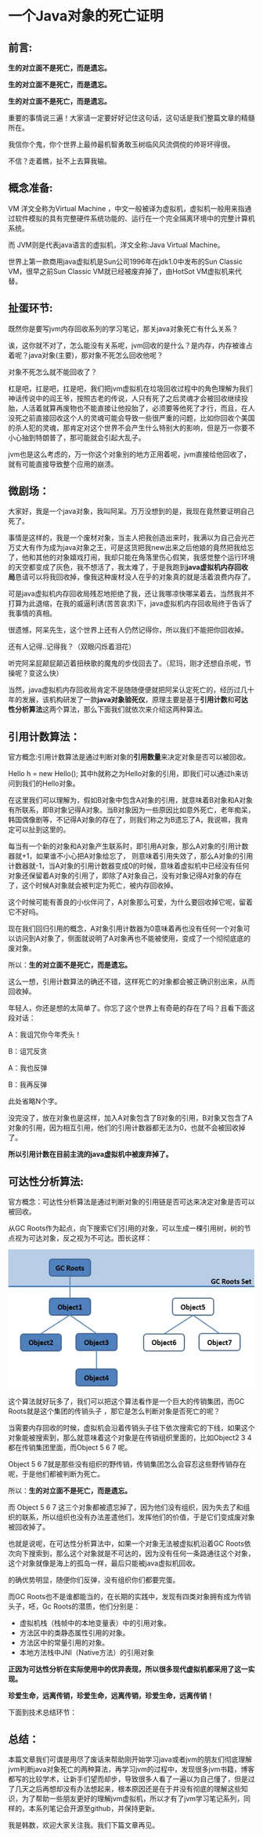 # 一个Java对象的死亡证明

## 前言:

**生的对立面不是死亡，而是遗忘。**

**生的对立面不是死亡，而是遗忘。**

**生的对立面不是死亡，而是遗忘。**

重要的事情说三遍！大家请一定要好好记住这句话，这句话是我们整篇文章的精髓所在。

我信你个鬼，你个世界上最帅最机智勇敢玉树临风风流倜傥的帅哥坏得很。

不信？走着瞧，扯不上去算我输。

## 概念准备:

VM 洋文全称为Virtual Machine ，中文一般被译为虚拟机，虚拟机一般用来指通过软件模拟的具有完整硬件系统功能的、运行在一个完全隔离环境中的完整计算机系统。

而 JVM则是代表java语言的虚拟机，洋文全称:Java Virtual Machine。

世界上第一款商用java虚拟机是Sun公司1996年在jdk1.0中发布的Sun  Classic VM，很早之前Sun  Classic VM就已经被废弃掉了，由HotSot VM虚拟机来代替。

## 扯蛋环节:

既然你是要写jvm内存回收系列的学习笔记，那关java对象死亡有什么关系？

诶，这你就不对了，怎么能没有关系呢，jvm回收的是什么？是内存，内存被谁占着呢？java对象(主要)，那对象不死怎么回收他呢？

对象不死怎么就不能回收了？

杠是吧，扛是吧，扛是吧，我们把jvm虚拟机在垃圾回收过程中的角色理解为我们神话传说中的阎王爷，按照古老的传说，人只有死了之后灵魂才会被回收继续投胎，人活着就算再废物也不能直接让他投胎了，必须要等他死了才行，而且，在人没死之前直接回收这个人的灵魂可能会导致一些很严重的问题，比如你回收个美国的杀人犯的灵魂，那肯定对这个世界不会产生什么特别大的影响，但是万一你要不小心抽到特朗普了，那可能就会引起大乱子。

jvm也是这么考虑的，万一你这个对象别的地方正用着呢，jvm直接给他回收了，就有可能直接导致整个应用的崩溃。

## 微剧场：

大家好，我是一个java对象，我叫阿呆。万万没想到的是，我现在竟然要证明自己死了。

事情是这样的，我是一个废材对象，当主人把我创造出来时，我满以为自己会光芒万丈大有作为成为java对象之王，可是这货把我new出来之后他娘的竟然把我给忘了，他和其他的对象嬉戏打闹，我却只能在角落里伤心假笑，我感觉整个运行环境的天空都变成了灰色，我不想活了，我太难了，于是我跑到**java虚拟机内存回收局**恳请可以将我回收掉，像我这种废材没人在乎的对象真的就是活着浪费内存了。

可是java虚拟机内存回收局残忍地拒绝了我，还让我哪凉快哪呆着去，当然我并不打算为此退缩，在我的威逼利诱(苦苦哀求)下，java虚拟机内存回收局终于告诉了我事情的真相。

很遗憾，阿呆先生，这个世界上还有人仍然记得你，所以我们不能把你回收掉。

还有人记得..记得我？（双眼闪烁着泪花）

听完阿呆屁颠屁颠迈着扭秧歌的魔鬼的步伐回去了。（尼玛，刚才还想自杀呢，节操呢？变这么快）

当然，java虚拟机内存回收局肯定不是随随便便就把阿呆认定死亡的，经历过几十年的发展，该机构研发了一款**java对象验死仪**，原理主要是基于**引用计数**和**可达性分析算法**这两个算法，那么下面我们就依次来介绍这两种算法。

## 引用计数算法：

官方概念:引用计数算法是通过判断对象的**引用数量**来决定对象是否可以被回收。

Hello h = new Hello(); 其中h就称之为Hello对象的引用，即我们可以通过h来访问到我们的Hello对象。

在这里我们可以理解为，假如B对象中包含A对象的引用，就意味着B对象和A对象有所联系，即B对象记得A对象。当B对象因为一些原因比如意外死亡，老年痴呆，韩国偶像剧等，不记得A对象的存在了，则我们称之为B遗忘了A，我说嘛，我肯定可以扯到这里的。

每当有一个新的对象和A对象产生联系时，即引用A对象，那么A对象的引用计数器就+1，如果谁不小心把A对象给忘了， 则意味着引用失效了，那么A对象的引用计数器就-1，当A对象的引用计数器变成0的时候，意味着虚拟机中已经没有任何对象还保留着A对象的引用了，即除了A对象自己，没有对象记得A对象的存在了，这个时候A对象就会被判定为死亡，被内存回收掉。

这个时候可能有善良的小伙伴问了，A对象那么可爱，为什么要回收掉它呢，留着它不好吗。

现在我们回归引用的概念，A对象引用计数器为0意味着再也没有任何一个对象可以访问到A对象了，侧面就说明了A对象再也不能被使用，变成了一个彻彻底底的废对象。

所以：**生的对立面不是死亡，而是遗忘。**

这么一想，引用计数算法的确还不错，这样死亡的对象都会被正确识别出来，从而回收掉。

年轻人，你还是想的太简单了。你忘了这个世界上有奇葩的存在了吗？且看下面这段对话：

A：我诅咒你今年秃头！

B：诅咒反贪

A：我也反弹

B：我再反弹

此处省略N个字。

没完没了，放在对象也是这样，加入A对象包含了B对象的引用，B对象又包含了A对象的引用，因为相互引用，他们的引用计数器都无法为0，也就不会被回收掉了。

**所以引用计数在目前主流的java虚拟机中被废弃掉了。**



## 可达性分析算法:

官方概念：可达性分析算法是通过判断对象的引用链是否可达来决定对象是否可以被回收。

从GC Roots作为起点，向下搜索它们引用的对象，可以生成一棵引用树，树的节点视为可达对象，反之视为不可达。图长这样：

![可达性分析算法](./images/jvm7.png)



这个算法就好玩多了，我们可以把这个算法看作是一个巨大的传销集团，而GC Roots就是这个集团的传销头子 ，那它是怎么判断对象是否死亡的呢？

当需要内存回收的时候，虚拟机会沿着传销头子往下依次搜索它的下线，如果这个对象能被搜索到，那么就意味着这个对象是在传销组织里面的，比如Object2 3 4 都在传销集团里面，而Object 5 6 7 呢。

Object 5 6 7就是那些没有组织的野传销，传销集团怎么会容忍这些野传销存在呢，于是他们都被判断为死亡。

所以：**生的对立面不是死亡，而是遗忘。**

而 Object 5 6 7 这三个对象都被遗忘掉了，因为他们没有组织，因为失去了和组织的联系，所以组织也没有办法差遣他们，发挥他们的价值，于是它们变成废对象被回收掉了。

也就是说呢，在可达性分析算法中，如果一个对象无法被虚拟机沿着GC Roots依次向下搜索到，那么这个对象就是不可达的，因为没有任何一条路通往这个对象，这个对象就像是海上的孤岛一样，最后只能被java虚拟机回收。

的确优势明显，随便你们反弹，没有组织你们都要完蛋。

而GC Roots也不是谁都能当的，在长期的实践中，发现有四类对象拥有成为传销头子，呸，Gc Roots的潜质，他们分别是：

- 虚拟机栈（栈帧中的本地变量表）中的引用对象。
- 方法区中的类静态属性引用的对象。
- 方法区中的常量引用的对象。
- 本地方法栈中JNI（Native方法）的引用对象

**正因为可达性分析在实际使用中的优异表现，所以很多现代虚拟机都采用了这一实现。**

**珍爱生命，远离传销，珍爱生命，远离传销，珍爱生命，远离传销！**

下面到技术总结环节：

## 总结：

本篇文章我们可谓是用尽了废话来帮助刚开始学习java或者jvm的朋友们彻底理解jvm判断java对象死亡的两种算法，再学习jvm的过程中，发现很多jvm书籍，博客都写的比较学术，让新手们望而却步，导致很多人看了一遍以为自己懂了，但是过了几天之后再想却没有办法想起来，根本原因还是在于并没有彻底的理解这些知识，为了帮助一些朋友更好的理解jvm虚拟机，所以才有了jvm学习笔记系列，同样的，本系列笔记会开源至github，并保持更新。

我是韩数，欢迎大家关注我。我们下篇文章再见。







